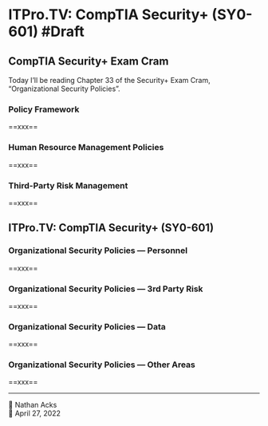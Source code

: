 # ITPro.TV: CompTIA Security+ (SY0-601) #Draft

## CompTIA Security+ Exam Cram

Today I’ll be reading Chapter 33 of the Security+ Exam Cram, “Organizational Security Policies”.

### Policy Framework

==xxx==

### Human Resource Management Policies

==xxx==

### Third-Party Risk Management

==xxx==

## ITPro.TV: CompTIA Security+ (SY0-601)

### Organizational Security Policies — Personnel

==xxx==

### Organizational Security Policies — 3rd Party Risk

==xxx==

### Organizational Security Policies — Data

==xxx==

### Organizational Security Policies — Other Areas

==xxx==

<!--

## TryHackMe: Jr. Penetration Tester

### Introduction: Red Team Fundamentals

==xxx==

* [TryHackMe: Red Team Fundamentals](https://tryhackme.com/room/redteamfundamentals)

### Vulnerability Assessment and Penetration Test Limitations

==xxx==

### Red Team Engagements

==xxx==

### Teams and Functions of an Engagement

==xxx==

### Engagement Structure

==xxx==

### Overview of a Red Team Engagement

==xxx==

### Conclusion: Red Team Fundamentals

==xxx==

### Introduction: Red Team Engagements

==xxx==

* [TryHackMe: Red Team Engagements](https://tryhackme.com/room/redteamengagements)

### Defining Scope and Objectives

==xxx==

### Rules of Engagement

==xxx==

### Campaign Planning

==xxx==

### Engagement Documentation

==xxx==

### Concept of Operations

==xxx==

### Resource Plan

==xxx==

### Operations Plan

==xxx==

### Mission Plan

==xxx==

### Conclusion: Red Team Engagements

==xxx==

### Introduction: Firewalls

==xxx==

* [TryHackMe: Firewalls](https://tryhackme.com/room/redteamfirewalls)

### Types of Firewalls

==xxx==

### Evasion via Controlling the Source MAC/IP/Port

==xxx==

### Evasion via Forcing Fragmentation, MTU, and Data Length

==xxx==

### Evasion via Modifying Header Fields

==xxx==

### Evasion Using Port Hopping

==xxx==

### Evasion Using Non-Standard Ports

==xxx==

### Next-Generation Firewalls

==xxx==

### Conclusion: Firewalls

==xxx==

### Introduction: AD Certificate Templates

==xxx==

* [TryHackMe: AD Certificate Templates](https://tryhackme.com/room/adcertificatetemplates)

### A Brief Look at Certificate Templates

==xxx==

### Certificate Template Enumeration

==xxx==

### Generating a Malicious Certificate

==xxx==

### User Impersonation Through a Certificate

==xxx==

### Mitigations and Fixes

==xxx==

### Conclusion: AD Certificate Templates

==xxx==

-->

- - - -

<span aria-hidden="true">👤</span> Nathan Acks  
<span aria-hidden="true">📅</span> April 27, 2022
